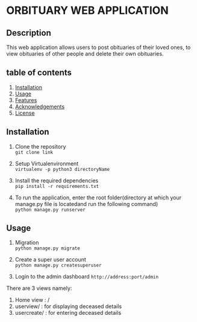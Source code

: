 # ORBITUARY WEB APPLICATION

## Description
This  web application  allows users to post obituaries of their loved ones,  to view obituaries of other people and delete their own obituaries. 


## table of contents
1. [Installation](#installation)
2. [Usage](#usage)
3. [Features](#features)
4. [Acknowledgements](#acknowledgements)
5. [License](#license)


## Installation
1. Clone the repository  
``git clone link`` 

2. Setup Virtualenvironment   
``virtualenv -p python3 directoryName``  

3. Install the required dependencies    
``pip install -r requirements.txt``  

4. To run the application, enter the root folder(directory at which your manage.py file is locatedand run the following command)    
``python manage.py runserver``  



## Usage
1. Migration  
``python manage.py migrate``

2. Create a super user account  
``python manage.py createsuperuser``  

3. Login to the admin dashboard 
``http://address:port/admin``

There are 3 views namely:
1. Home view : /
2. userview/ : for displaying deceased details
3. usercreate/  : for entering deceased details